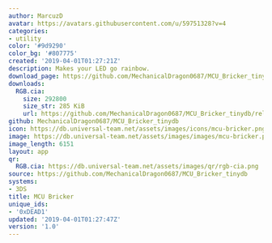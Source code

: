 ```yaml
---
author: MarcuzD
avatar: https://avatars.githubusercontent.com/u/59751328?v=4
categories:
- utility
color: '#9d9290'
color_bg: '#807775'
created: '2019-04-01T01:27:21Z'
description: Makes your LED go rainbow.
download_page: https://github.com/MechanicalDragon0687/MCU_Bricker_tinydb/releases
downloads:
  RGB.cia:
    size: 292800
    size_str: 285 KiB
    url: https://github.com/MechanicalDragon0687/MCU_Bricker_tinydb/releases/download/1.0/RGB.cia
github: MechanicalDragon0687/MCU_Bricker_tinydb
icon: https://db.universal-team.net/assets/images/icons/mcu-bricker.png
image: https://db.universal-team.net/assets/images/images/mcu-bricker.png
image_length: 6151
layout: app
qr:
  RGB.cia: https://db.universal-team.net/assets/images/qr/rgb-cia.png
source: https://github.com/MechanicalDragon0687/MCU_Bricker_tinydb
systems:
- 3DS
title: MCU Bricker
unique_ids:
- '0xDEAD1'
updated: '2019-04-01T01:27:47Z'
version: '1.0'
---
```

